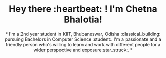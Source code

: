 <h1 align="center">
   Hey there :heartbeat: ! I'm Chetna Bhalotia!
 </h1>
<p align="center">
    * I'm a 2nd year student in KIIT, Bhubaneswar, Odisha :classical_building: pursuing Bachelors in Computer Science :student:. I'm a passionate and a friendly person who's willing to learn and work with different people for a wider perspective and exposure:star_struck:. * </p>



<!--
**ChetnaBhalotia/ChetnaBhalotia** is a ✨ _special_ ✨ repository because its `README.md` (this file) appears on your GitHub profile.

Here are some ideas to get you started:

- 🔭 I’m currently working on ...
- 🌱 I’m currently learning ...
- 👯 I’m looking to collaborate on ...
- 🤔 I’m looking for help with ...
- 💬 Ask me about ...
- 📫 How to reach me: ...
- 😄 Pronouns: ...
- ⚡ Fun fact: ...
-->
